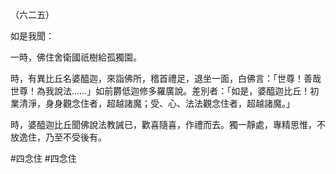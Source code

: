 （六二五）

如是我聞：

一時，佛住舍衛國祇樹給孤獨園。

時，有異比丘名婆醯迦，來詣佛所，稽首禮足，退坐一面，白佛言：「世尊！善哉世尊！為我說法……」如前欝低迦修多羅廣說。差別者：「如是，婆醯迦比丘！初業清淨，身身觀念住者，超越諸魔；受、心、法法觀念住者，超越諸魔。」

時，婆醯迦比丘聞佛說法教誡已，歡喜隨喜，作禮而去。獨一靜處，專精思惟，不放逸住，乃至不受後有。




#四念住
#四念住
